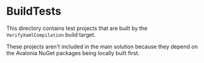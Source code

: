 # BuildTests

This directory contains test projects that are built by the `VerifyXamlCompilation` build target.

These projects aren't included in the main solution because they depend on the Avalonia NuGet packages being locally built first.